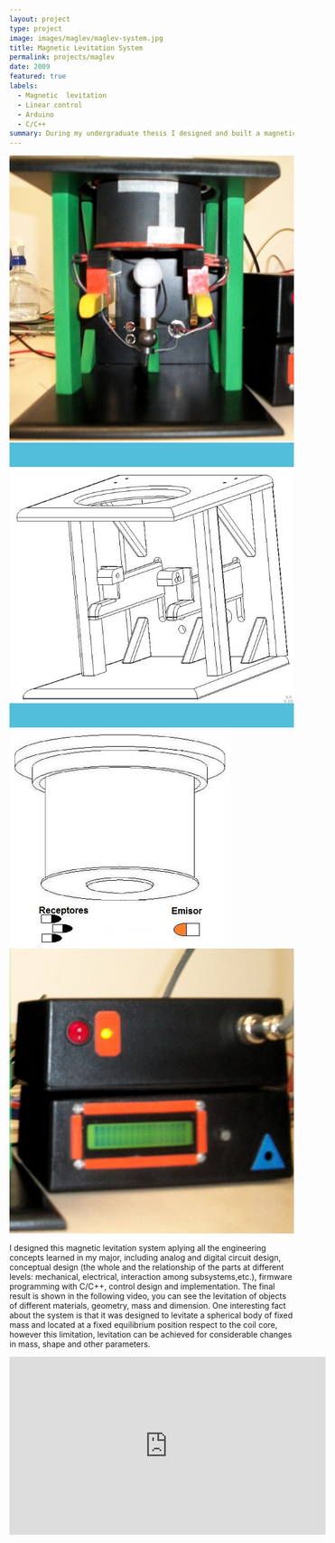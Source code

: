 ```yaml
---
layout: project
type: project
image: images/maglev/maglev-system.jpg
title: Magnetic Levitation System
permalink: projects/maglev
date: 2009
featured: true
labels:
  - Magnetic  levitation
  - Linear control
  - Arduino
  - C/C++
summary: During my undergraduate thesis I designed and built a magnetic levitation system using linear control techniques. The control system was implemented with an arduino like board know as Pinguino and levitation was achieved for objects of different shapes at around 1.2 cm from the core of the coil.
---
```


<div class="ui small rounded images">
  <img class="ui image" src="../images/maglev/maglev-system.jpg">
  <img class="ui image" src="../images/maglev/maglev-structure.jpg">
  <img class="ui image" src="../images/maglev/maglev-sensors.jpg">
  <img class="ui image" src="../images/maglev/maglev-electronics.jpg">
</div>

I designed this magnetic levitation system aplying all the engineering concepts learned in my major, including analog and digital circuit design, conceptual design (the whole and the relationship of the parts at different levels: mechanical, electrical, interaction among subsystems,etc.), firmware programming with C/C++, control design and implementation. The final result is shown in the following video, you can see the levitation of objects of different materials, geometry, mass and dimension. One interesting fact about the system is that it was designed to levitate a spherical body of fixed mass and located at a fixed equilibrium position respect to the coil core, however this limitation, levitation can be achieved for considerable changes in mass, shape and other parameters.

<iframe width="560" height="315" src="https://www.youtube.com/embed/pp8TWlxj1Ng?rel=0&amp;showinfo=0" frameborder="0" allow="autoplay; encrypted-media" allowfullscreen></iframe>



